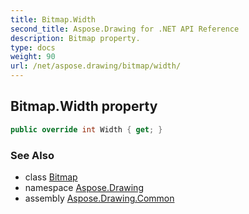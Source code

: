 ```yaml
---
title: Bitmap.Width
second_title: Aspose.Drawing for .NET API Reference
description: Bitmap property. 
type: docs
weight: 90
url: /net/aspose.drawing/bitmap/width/
---
```

## Bitmap.Width property

```csharp
public override int Width { get; }
```

### See Also

* class [Bitmap](../)
* namespace [Aspose.Drawing](../../bitmap/)
* assembly [Aspose.Drawing.Common](../../../)


